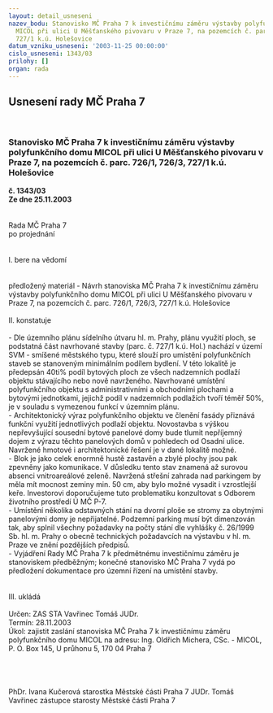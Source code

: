 ```yaml
---
layout: detail_usneseni
nazev_bodu: Stanovisko MČ Praha 7 k investičnímu záměru výstavby polyfunkčního domu
  MICOL při ulici U Měšťanského pivovaru v Praze 7, na pozemcích č. parc. 726/1, 726/3,
  727/1 k.ú. Holešovice
datum_vzniku_usneseni: '2003-11-25 00:00:00'
cislo_usneseni: 1343/03
prilohy: []
organ: rada
---
```

<div id="ucUsn_pList" class="usn">
	<span><h2>Usnesení rady MČ Praha 7 </h2>
<br></span><div class="standBody">
<span><h3>Stanovisko MČ Praha 7 k investičnímu záměru výstavby polyfunkčního domu MICOL při ulici U Měšťanského pivovaru v Praze 7, na pozemcích č. parc. 726/1, 726/3, 727/1 k.ú. Holešovice</h3></span><div class="center">
		<strong>č. 1343/03</strong><br>
	</div>
<div class="center">
		<strong>Ze dne 25.11.2003</strong><br><br>
	</div>
<br>Rada MČ Praha 7<br>po projednání<br><br><br>I.	bere na vědomí<br><br> <br>předložený materiál - Návrh stanoviska MČ Praha 7 k investičnímu záměru výstavby polyfunkčního domu MICOL při ulici U Měšťanského pivovaru v Praze 7, na pozemcích č. parc. 726/1, 726/3, 727/1 k.ú. Holešovice<br><br>II.	konstatuje<br><br>- Dle územního plánu sídelního útvaru hl. m. Prahy, plánu využití ploch, se podstatná část navrhované stavby (parc. č. 727/1 k.ú. Hol.)  nachází v území SVM - smíšené městského typu, které slouží pro umístění polyfunkčních staveb se stanoveným minimálním podílem bydlení. V této lokalitě je předepsán 40ti% podíl bytových ploch ze všech nadzemních podlaží objektu stávajícího nebo nově navrženého. Navrhované umístění polyfunkčního objektu s administrativními a obchodními plochami a bytovými jednotkami, jejichž podíl v nadzemních podlažích tvoří téměř 50%, je v souladu s vymezenou funkcí v územním plánu.<br>- Architektonický výraz polyfunkčního objektu ve členění fasády přiznává funkční využití jednotlivých podlaží objektu. Novostavba s výškou nepřevyšující sousední bytové panelové domy bude tlumit nepříjemný dojem z výrazu těchto panelových domů v pohledech od Osadní ulice. Navržené hmotové i architektonické řešení je v dané lokalitě možné.<br>- Blok je jako celek enormně hustě zastavěn a zbylé plochy jsou pak zpevněny jako komunikace. V důsledku tento stav znamená až surovou absenci vnitroareálové zeleně. Navržená střešní zahrada nad parkingem by měla mít mocnost zeminy min. 50 cm, aby bylo možné vysadit i vzrostlejší keře. Investorovi doporučujeme tuto problematiku konzultovat s Odborem životního prostředí Ú MČ P-7.<br>- Umístění  několika odstavných stání na dvorní ploše se stromy za obytnými panelovými domy je nepřijatelné. Podzemní parking musí být dimenzován tak, aby splnil všechny požadavky na počty stání dle vyhlášky č. 26/1999 Sb. hl. m. Prahy o obecně technických požadavcích na výstavbu v hl. m. Praze ve znění pozdějších předpisů.<br>- Vyjádření Rady MČ Praha 7 k předmětnému investičnímu záměru je stanoviskem předběžným; konečné stanovisko MČ Praha 7 vydá po předložení dokumentace pro územní řízení na umístění stavby.<br><br><br>III.	ukládá <br><br>Určen:	ZAS STA Vavřinec Tomáš JUDr.<br>Termín: 28.11.2003<br>Úkol:	zajistit zaslání stanoviska MČ Praha 7 k investičnímu záměru polyfunkčního domu MICOL na adresu:  Ing. Oldřich Michera, CSc. - MICOL,  P. O. Box 145, U průhonu 5, 170 04 Praha 7<br> <br><br> <br>	<br>PhDr. Ivana Kučerová starostka Městské části Praha 7	 JUDr. Tomáš Vavřinec zástupce starosty Městské části Praha 7<br>	<br><br>
</div>
</div>
